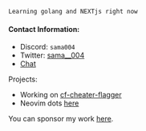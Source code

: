 `Learning golang and NEXTjs right now`

#### Contact Information:
- Discord: `sama004`
- Twitter: [sama__004](https://x.com/sama__004)
- [Chat](https://github.com/Sama-004/Sama-004/discussions/1)
  
Projects:
- Working on [cf-cheater-flagger](https://github.com/Sama-004/cf-cheater-flagger)
- Neovim dots [here](https://github.com/sama-004/nvim)

You can sponsor my work [here](https://github.com/sponsors/sama-004).
